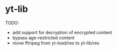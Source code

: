 yt-lib
======

TODO:
- add support for decryption of encrypted content
- bypass age-restricted content
- move ffmpeg from yt-load/res to yt-lib/res

